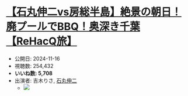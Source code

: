 # [【石丸伸二vs房総半島】絶景の朝日！廃プールでBBQ！奥深き千葉【ReHacQ旅】](https://www.youtube.com/watch?v=SdPmxChxfZc)
-   公開日: 2024-11-16
-   視聴数: 254,432
-   **いいね数: 5,708**
-   出演者: 吉木りさ, [石丸伸二](/rehacq_fan/people/石丸伸二 "wikilink")
    - [![](https://img.youtube.com/vi/SdPmxChxfZc/hqdefault.jpg)](https://www.youtube.com/watch?v=SdPmxChxfZc)
